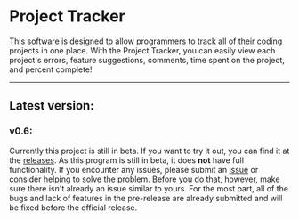 # Project Tracker
This software is designed to allow programmers to track all
of their coding projects in one place. With the Project Tracker, 
you can easily view each project's errors, feature suggestions, 
comments, time spent on the project, and percent complete!

---
## Latest version:
### v0.6:
Currently this project is still in beta. If you want to try it out, 
you can find it at the [releases](https://github.com/CyanCoding/Project-Tracker/releases/tag/v0.6).
As this program is still in beta, it does **not** have full functionality.
If you encounter any issues, please submit an [issue](https://github.com/CyanCoding/Project-Tracker/issues) 
or consider helping to solve the problem. Before you do that, however,
make sure there isn't already an issue similar to yours. For the most
part, all of the bugs and lack of features in the pre-release are already
submitted and will be fixed before the official release.
